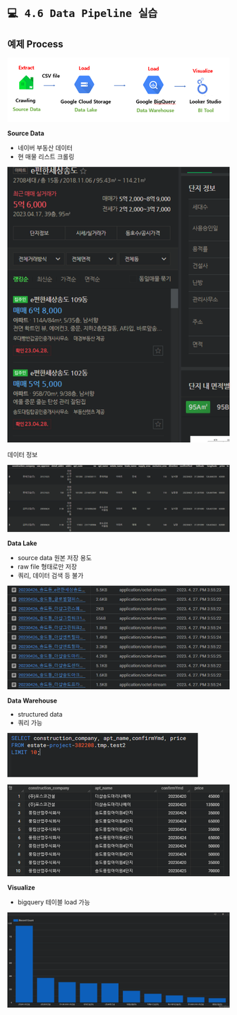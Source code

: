 # `💻 4.6 Data Pipeline 실습`

## 예제 Process

![Untitled](./images/1.5_pipeline.png)

**Source Data**

- 네이버 부동산 데이터
- 현 매물 리스트 크롤링

![Untitled](./images/1.5_estate_example.png)

데이터 정보

![Untitled](./images/1.5_data_example.png)

**Data Lake**

- source data 원본 저장 용도
- raw file 형태로만 저장
- 쿼리, 데이터 검색 등 불가

![Untitled](./images/1.5_filelist.png)

**Data Warehouse**

- structured data
- 쿼리 가능

![Untitled](./images/1.5_sql_example.png)

![Untitled](./images/1.5_data_warehouse_example.png)

**Visualize**

- bigquery 테이블 load 가능

![Untitled](./images/1.5_visualize.png)


<script src="https://utteranc.es/client.js"
        repo="Pseudo-Lab/data-engineering-for-everybody"
        issue-term="pathname"
        label="comments"
        theme="preferred-color-scheme"
        crossorigin="anonymous"
        async>
</script>